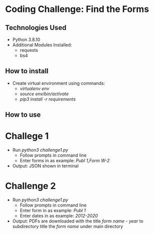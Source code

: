 
# Coding Challenge: Find the Forms 


## Technologies Used

- Python 3.8.10
- Additional Modules Installed:
    - requests
    - bs4


## How to install

- Create virtual environment using commands:  
    - *virtualenv* *env*
    - *source* *env/bin/activate*
    - *pip3* *install* *-r* *requirements*


## How to use 

# Challege 1 
- Run *python3* *challenge1.py*
    - Follow prompts in command line 
    - Enter forms in as example:
        *Publ 1,Form W-2* 
- Output: JSON shown in terminal 

# Challenge 2
- Run *python3* *challenge1.py*
    - Follow prompts in command line 
    - Enter form in as example:
        *Publ 1*
    - Enter dates in as example:
        *2012-2020*
- Output: PDFs are downloaded with the title *form name - year* to subdirectory title the *form name* under main directory 